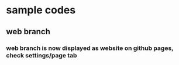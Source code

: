 ﻿# sample codes
## web branch
### web branch is now displayed as website on github pages, check settings/page tab
